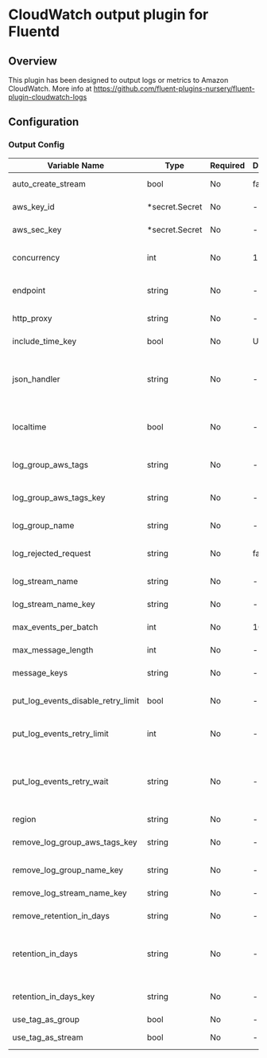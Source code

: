 # CloudWatch output plugin for Fluentd
## Overview
This plugin has been designed to output logs or metrics to Amazon CloudWatch.
More info at https://github.com/fluent-plugins-nursery/fluent-plugin-cloudwatch-logs

## Configuration
### Output Config
| Variable Name | Type | Required | Default | Description |
|---|---|---|---|---|
| auto_create_stream | bool | No |  false | Create log group and stream automatically. <br> |
| aws_key_id | *secret.Secret | No | - | AWS access key id<br>[Secret](./secret.md)<br> |
| aws_sec_key | *secret.Secret | No | - | AWS secret key.<br>[Secret](./secret.md)<br> |
| concurrency | int | No |  1 | Use to set the number of threads pushing data to CloudWatch. <br> |
| endpoint | string | No | - | Use this parameter to connect to the local API endpoint (for testing)<br> |
| http_proxy | string | No | - | Use to set an optional HTTP proxy<br> |
| include_time_key | bool | No |  UTC | Include time key as part of the log entry <br> |
| json_handler | string | No | - | Name of the library to be used to handle JSON data. For now, supported libraries are json (default) and yajl<br> |
| localtime | bool | No | - | Use localtime timezone for include_time_key output (overrides UTC default)<br> |
| log_group_aws_tags | string | No | - | Set a hash with keys and values to tag the log group resource<br> |
| log_group_aws_tags_key | string | No | - | Specified field of records as AWS tags for the log group<br> |
| log_group_name | string | No | - | Name of log group to store logs<br> |
| log_rejected_request | string | No |  false | Output rejected_log_events_info request log. <br> |
| log_stream_name | string | No | - | Name of log stream to store logs<br> |
| log_stream_name_key | string | No | - | Specified field of records as log stream name<br> |
| max_events_per_batch | int | No |  10000 | Maximum number of events to send at once <br> |
| max_message_length | int | No | - | Maximum length of the message<br> |
| message_keys | string | No | - | Keys to send messages as events<br> |
| put_log_events_disable_retry_limit | bool | No | - | If true, put_log_events_retry_limit will be ignored<br> |
| put_log_events_retry_limit | int | No | - | Maximum count of retry (if exceeding this, the events will be discarded)<br> |
| put_log_events_retry_wait | string | No | - | Time before retrying PutLogEvents (retry interval increases exponentially like put_log_events_retry_wait * (2 ^ retry_count))<br> |
| region | string | No | - | AWS Region<br> |
| remove_log_group_aws_tags_key | string | No | - | Remove field specified by log_group_aws_tags_key<br> |
| remove_log_group_name_key | string | No | - | Remove field specified by log_group_name_key<br> |
| remove_log_stream_name_key | string | No | - | Remove field specified by log_stream_name_key<br> |
| remove_retention_in_days | string | No | - | Remove field specified by retention_in_days<br> |
| retention_in_days | string | No | - | Use to set the expiry time for log group when created with auto_create_stream. (default to no expiry)<br> |
| retention_in_days_key | string | No | - | Use specified field of records as retention period<br> |
| use_tag_as_group | bool | No | - | Use tag as a group name<br> |
| use_tag_as_stream | bool | No | - | Use tag as a stream name<br> |
